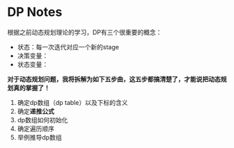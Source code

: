 # DP Notes

根据之前动态规划理论的学习，DP有三个很重要的概念：

* 状态：每一次迭代对应一个新的stage
* 决策变量：
* 状态变量：

**对于动态规划问题，我将拆解为如下五步曲，这五步都搞清楚了，才能说把动态规划真的掌握了！**

1. 确定dp数组（dp table）以及下标的含义
2. 确定**递推公式**
3. dp数组如何初始化
4. 确定遍历顺序
5. 举例推导dp数组